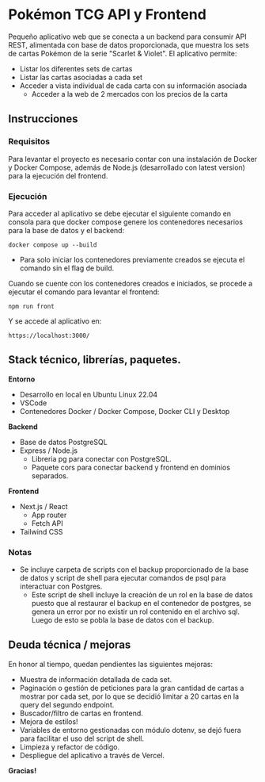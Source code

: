 # Pokémon TCG API y Frontend

Pequeño aplicativo web que se conecta a un backend para consumir API REST, alimentada con base de datos proporcionada, que muestra los sets de cartas Pokémon de la serie "Scarlet & Violet". El aplicativo permite:
- Listar los diferentes sets de cartas
- Listar las cartas asociadas a cada set
- Acceder a vista individual de cada carta con su información asociada
	- Acceder a la web de 2 mercados con los precios de la carta


## Instrucciones

### Requisitos

Para levantar el proyecto es necesario contar con una instalación de Docker y Docker Compose, además de Node.js (desarrollado con latest version) para la ejecución del frontend.

### Ejecución
 
Para acceder al aplicativo se debe ejecutar el siguiente comando en consola para que docker compose genere los contenedores necesarios para la base de datos y el backend:

 	docker compose up --build
 
- Para solo iniciar los contenedores previamente creados se ejecuta el comando sin el flag de build.

Cuando se cuente con los contenedores creados e iniciados, se procede a ejecutar el comando para levantar el frontend:

 	npm run front
 
 Y se accede al aplicativo en: 

 	https://localhost:3000/
 

## Stack técnico, librerías, paquetes.

**Entorno**

- Desarrollo en local en Ubuntu Linux 22.04
- VSCode
- Contenedores Docker / Docker Compose, Docker CLI y Desktop

**Backend**

- Base de datos PostgreSQL
- Express / Node.js
	- Libreria pg para conectar con PostgreSQL.
	- Paquete cors para conectar backend y frontend en dominios separados.

**Frontend**

- Next.js / React
	- App router
	- Fetch API
- Tailwind CSS


### Notas

- Se incluye carpeta de scripts con el backup proporcionado de la base de datos y script de shell para ejecutar comandos de psql para interactuar con Postgres. 
	- Este script de shell incluye la creación de un rol en la base de datos puesto que al restaurar el backup en el contenedor de postgres, se genera un error por no existir un rol contenido en el archivo sql. Luego de esto se pobla la base de datos con el backup.


## Deuda técnica / mejoras

En honor al tiempo, quedan pendientes las siguientes mejoras:
- Muestra de información detallada de cada set.
- Paginación o gestión de peticiones para la gran cantidad de cartas a mostrar por cada set, por lo que se decidió limitar a 20 cartas en la query del segundo endpoint.
- Buscador/filtro de cartas en frontend.
- Mejora de estilos!
- Variables de entorno gestionadas con módulo dotenv, se dejó fuera para facilitar el uso del script de shell.
- Limpieza y refactor de código.
- Despliegue del aplicativo a través de Vercel.


**Gracias!**
